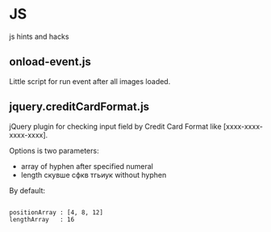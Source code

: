 JS
==

js hints and hacks

<h2>onload-event.js</h2>

Little script for run event after all images loaded.

<h2>jquery.creditСardFormat.js</h2>

jQuery plugin for checking input field by Credit Card Format like [xxxx-xxxx-xxxx-xxxx].

Options is two parameters: 
<ul>
<li>array of hyphen after specified numeral</li>
<li>length скувше сфкв тгьиук without hyphen</li>
</ul>

By default:

<pre><code>
positionArray : [4, 8, 12]
lengthArray   : 16  
</code></pre>
